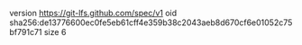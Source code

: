version https://git-lfs.github.com/spec/v1
oid sha256:de13776600ec0fe5eb61cff4e359b38c2043aeb8d670cf6e01052c75bf791c71
size 6
